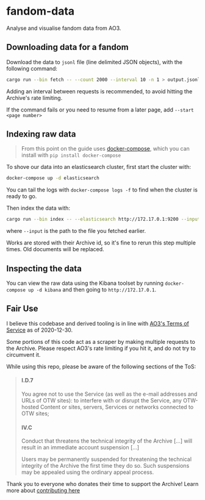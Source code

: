 # fandom-data

Analyse and visualise fandom data from AO3.

## Downloading data for a fandom

Download the data to `jsonl` file (line delimited JSON objects), with the following command:

```bash
cargo run --bin fetch -- --count 2000 --interval 10 -n 1 > output.jsonl
```

Adding an interval between requests is recommended, to avoid hitting the Archive's rate limiting.

If the command fails or you need to resume from a later page, add `--start <page number>`

## Indexing raw data

> From this point on the guide uses [docker-compose](https://docs.docker.com/compose/), which you can install with `pip install docker-compose`

To shove our data into an elasticsearch cluster, first start the cluster with:

```bash
docker-compose up -d elasticsearch
```

You can tail the logs with `docker-compose logs -f` to find when the cluster is ready to go.

Then index the data with:

```bash
cargo run --bin index -- --elasticsearch http://172.17.0.1:9200 --input output_2020-12-05T21:59:00.jsonl
```

where `--input` is the path to the file you fetched earlier.

Works are stored with their Archive id, so it's fine to rerun this step multiple times. Old documents will be replaced.

## Inspecting the data

You can view the raw data using the Kibana toolset by running `docker-compose up -d kibana` and then going to `http://172.17.0.1`.

## Fair Use

I believe this codebase and derived tooling is in line with [AO3's Terms of Service](https://archiveofourown.org/tos) as of 2020-12-30.

Some portions of this code act as a scraper by making multiple requests to the Archive. Please respect AO3's rate limiting if you hit it, and do not try to circumvent it.

While using this repo, please be aware of the following sections of the ToS:

> #### I.D.7
>
> You agree not to use the Service (as well as the e-mail addresses and URLs of OTW sites): to interfere with or disrupt the Service, any OTW-hosted Content or sites, servers, Services or networks connected to OTW sites;
>
> #### IV.C
>
> Conduct that threatens the technical integrity of the Archive [...] will result in an immediate account suspension [...]
>
> Users may be permanently suspended for threatening the technical integrity of the Archive the first time they do so. Such suspensions may be appealed using the ordinary appeal process.

Thank you to everyone who donates their time to support the Archive! Learn more about [contributing here](https://github.com/otwcode/otwarchive#how-to-contribute)
